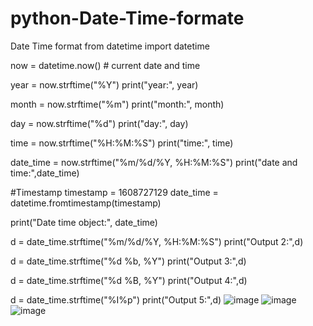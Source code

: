# python-Date-Time-formate
Date Time format
from datetime import datetime

now = datetime.now() # current date and time

year = now.strftime("%Y")
print("year:", year)

month = now.strftime("%m")
print("month:", month)

day = now.strftime("%d")
print("day:", day)

time = now.strftime("%H:%M:%S")
print("time:", time)

date_time = now.strftime("%m/%d/%Y, %H:%M:%S")
print("date and time:",date_time)

#Timestamp
timestamp = 1608727129
date_time = datetime.fromtimestamp(timestamp)

print("Date time object:", date_time)

d = date_time.strftime("%m/%d/%Y, %H:%M:%S")
print("Output 2:",d)

d = date_time.strftime("%d %b, %Y")
print("Output 3:",d)

d = date_time.strftime("%d %B, %Y")
print("Output 4:",d)

d = date_time.strftime("%I%p")
print("Output 5:",d)
![image](https://user-images.githubusercontent.com/36824081/236602447-aa15cd5c-cb18-4ba3-9a8a-029a6b7fdbfb.png)
![image](https://user-images.githubusercontent.com/36824081/236602386-927fb3d3-a06f-4d80-b0b3-b7d9a5082700.png)
![image](https://user-images.githubusercontent.com/36824081/236602420-5ab01e7c-1c71-4206-9970-31e8e3f8b88d.png)
